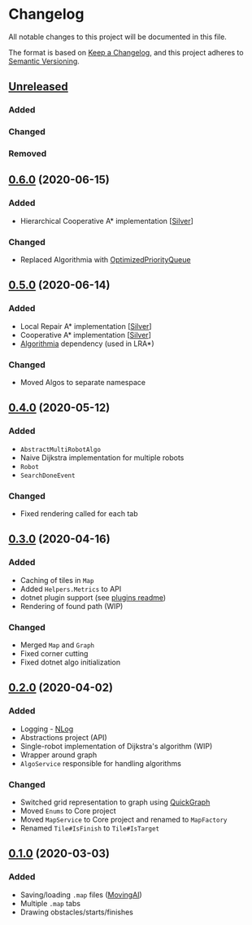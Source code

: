 ﻿# Changelog
All notable changes to this project will be documented in this file.

The format is based on [Keep a Changelog](https://keepachangelog.com/en/1.0.0/),
and this project adheres to [Semantic Versioning](https://semver.org/spec/v2.0.0.html).

## [Unreleased]
### Added
### Changed
### Removed

## [0.6.0] (2020-06-15)
### Added
- Hierarchical Cooperative A* implementation [[Silver](https://www.davidsilver.uk/wp-content/uploads/2020/01/coop-path-AIIDE.pdf)]
### Changed
- Replaced Algorithmia with [OptimizedPriorityQueue](https://github.com/BlueRaja/High-Speed-Priority-Queue-for-C-Sharp)

## [0.5.0] (2020-06-14)
### Added
- Local Repair A* implementation [[Silver](https://www.davidsilver.uk/wp-content/uploads/2020/01/coop-path-AIIDE.pdf)]
- Cooperative A* implementation [[Silver](https://www.davidsilver.uk/wp-content/uploads/2020/01/coop-path-AIIDE.pdf)]
- [Algorithmia](https://github.com/SolutionsDesign/Algorithmia) dependency (used in LRA*)
### Changed
- Moved Algos to separate namespace

## [0.4.0] (2020-05-12)
### Added
- `AbstractMultiRobotAlgo`
- Naive Dijkstra implementation for multiple robots
- `Robot`
- `SearchDoneEvent`

### Changed
- Fixed rendering called for each tab

## [0.3.0] (2020-04-16)
### Added
- Caching of tiles in `Map`
- Added `Helpers.Metrics` to API
- dotnet plugin support (see [plugins readme](MultiRobotSimulator.WPF/plugins/README.md))
- Rendering of found path (WIP)

### Changed
- Merged `Map` and `Graph`
- Fixed corner cutting
- Fixed dotnet algo initialization

## [0.2.0] (2020-04-02)
### Added
- Logging - [NLog](https://nlog-project.org/)
- Abstractions project (API)
- Single-robot implementation of Dijkstra's algorithm (WIP)
- Wrapper around graph
- `AlgoService` responsible for handling algorithms

### Changed
- Switched grid representation to graph using [QuickGraph](https://yaccconstructor.github.io/QuickGraph/)
- Moved `Enums` to Core project
- Moved `MapService` to Core project and renamed to `MapFactory`
- Renamed `Tile#IsFinish` to `Tile#IsTarget`

## [0.1.0] (2020-03-03)
### Added
- Saving/loading `.map` files ([MovingAI](https://www.movingai.com/benchmarks/formats.html))
- Multiple `.map` tabs
- Drawing obstacles/starts/finishes


[Unreleased]: https://github.com/seky16/MultiRobotSimulator/compare/v0.6.0...HEAD
[0.6.0]: https://github.com/seky16/MultiRobotSimulator/compare/v0.5.0...v0.6.0
[0.5.0]: https://github.com/seky16/MultiRobotSimulator/compare/v0.4.0...v0.5.0
[0.4.0]: https://github.com/seky16/MultiRobotSimulator/compare/v0.3.0...v0.4.0
[0.3.0]: https://github.com/seky16/MultiRobotSimulator/compare/v0.2.0...v0.3.0
[0.2.0]: https://github.com/seky16/MultiRobotSimulator/compare/v0.1.0...v0.2.0
[0.1.0]: https://github.com/seky16/MultiRobotSimulator/compare/v0.1.0